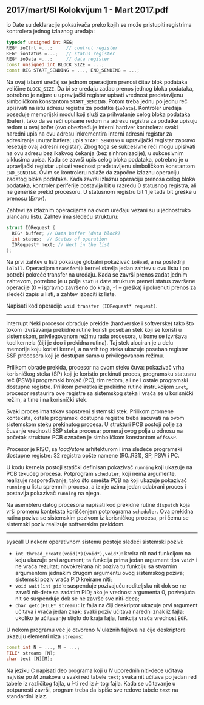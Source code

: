 2017/mart/SI Kolokvijum 1 - Mart 2017.pdf
--------------------------------------------------------------------------------
io
Date su deklaracije pokazivača preko kojih se može pristupiti registrima kontrolera jednog
izlaznog uređaja:
```cpp
typedef unsigned int REG;
REG* ioCtrl =...;     // control register
REG* ioStatus =...;   // status register
REG* ioData =...;     // data register
const unsigned int BLOCK_SIZE = ...;
const REG START_SENDING = ..., END_SENDING = ...;
```
Na  ovaj  izlazni  uređaj  se  jednom  operacijom  prenosi čitav  blok  podataka  veličine
`BLOCK_SIZE`.  Da  bi  se  uređaju  zadao  prenos  jednog  bloka  podataka,  potrebno  je  najpre  u
upravljački registar upisati vrednost predstavljenu simboličkom konstantom `START_SENDING`.
Potom  treba  jednu  po  jednu  reč  upisivati  na  istu  adresu  registra  za  podatke  (`ioData`).
Kontroler uređaja poseduje memorijski modul koji služi za prihvatanje celog bloka podataka
(bafer), tako da se reči upisane redom na adresu registra za podatke upisuju redom u ovaj
bafer  (ovo  obezbeđuje  interni  hardver  kontrolera:   svaki   naredni   upis   na   ovu   adresu
inkrementira  interni  adresni  registar  za  adresiranje  unutar  bafera;  upis `START_SENDING` u
upravljački registar zapravo resetuje ovaj adresni registar). Zbog toga se sukcesivne reči mogu
upisivati  na  ovu  adresu  bez ikakvog čekanja (bez sinhronizacije), u sukcesivnim ciklusima
upisa. Kada se završi upis celog bloka podataka, potrebno je u upravljački registar upisati
vrednost predstavljenu simboličkom konstantom `END_SENDING`. Ovim se kontroleru nalaže da
započne izlaznu operaciju zadatog bloka podataka.
Kada završi izlaznu operaciju prenosa celog bloka podataka, kontroler periferije postavlja bit
u razredu 0 statusnog registra, ali ne generiše prekid procesoru. U statusnom registru bit 1 je
tada bit greške u prenosu (*Error*).

Zahtevi za izlaznim operacijama na ovom  uređaju  vezani  su  u jednostruko ulančanu listu.
Zahtev ima sledeću strukturu:
```cpp
struct IORequest {
  REG* buffer; // Data buffer (data block)
  int status;  // Status of operation
  IORequest* next; // Next in the list
};
```
Na  prvi  zahtev  u  listi  pokazuje  globalni  pokazivač `ioHead`,   a   na   poslednji `ioTail`.
Operacijom `transfer()` kernel stavlja jedan zahtev u ovu listu i po potrebi pokreće transfer
na uređaju. Kada se završi prenos zadat jednim zahtevom, potrebno je u polje `status` date
strukture  preneti  status  završene  operacije  (0 – ispravno  završeno do kraja, -1 – greška) i
pokrenuti prenos za sledeći zapis u listi, a zahtev izbaciti iz liste.

Napisati kod operacije `void transfer (IORequest* request)`.

--------------------------------------------------------------------------------
interrupt
Neki procesor obrađuje prekide (hardverske i softverske) tako što tokom izvršavanja prekidne
rutine  koristi  poseban  stek  koji  se  koristi  u  sistemskom,  privilegovanom  režimu  rada
procesora, u kome se izvršava kod kernela (čiji je deo i prekidna rutina). Taj stek alociran je
u  delu  memorije  koju  koristi  kernel,  a  na  vrh  tog  steka  ukazuje  poseban  registar  SSP
procesora koji je dostupan samo u privilegovanom režimu.

Prilikom obrade prekida, procesor na ovom steku čuva: pokazivač vrha korisničkog steka (SP)
koji je koristio prekinuti proces, programsku statusnu reč (PSW) i programski brojač (PC),
tim  redom, ali ne i ostale programski dostupne registre. Prilikom povratka iz prekidne rutine
instrukcijom `iret`, procesor restaurira ove registre sa sistemskog steka i vraća se u korisnički
režim, a time i na korisnički stek.

Svaki   proces   ima takav sopstveni   sistemski   stek. Prilikom   promene   konteksta,   ostale
programski dostupne registre treba sačuvati na ovom sistemskom steku prekinutog procesa. U
strukturi  PCB  postoji polje za čuvanje vrednosti SSP steka procesa; pomeraj ovog polja u
odnosu na početak strukture PCB označen je simboličkom konstantom `offsSSP`.

Procesor  je  RISC,  sa *load/store* arhitekturom i ima sledeće programski dostupne registre: 32
registra opšte namene (R0..R31), SP, PSW i PC.

U kodu kernela postoji statički definisan pokazivač `running` koji ukazuje na PCB tekućeg
procesa.  Potprogram `scheduler`,  koji  nema  argumente,  realizuje  raspoređivanje,  tako  što
smešta PCB na koji ukazuje pokazivač `running` u listu spremnih procesa, a iz nje uzima jedan
odabrani proces i postavlja pokazivač `running` na njega.

Na  asembleru  datog  procesora  napisati  kod  prekidne  rutine `dispatch` koja  vrši  promenu
konteksta korišćenjem potprograma `scheduler`.  Ova  prekidna  rutina  poziva  se  sistemskim
pozivom iz korisničkog procesa, pri čemu se sistemski poziv realizuje softverskim prekidom.

--------------------------------------------------------------------------------
syscall
U nekom operativnom sistemu postoje sledeći sistemski pozivi:

- `int thread_create(void(*)(void*),void*)`:  kreira  nit  nad  funkcijom  na  koju
ukazuje  prvi  argument;  ta  funkcija  prima  jedan  argument  tipa `void*` i  ne  vraća
rezultat;  novokreirana  nit  poziva  tu  funkciju  sa  stvarnim  argumentom  jednakim
drugom argumentu ovog sistemskog poziva; sistemski poziv vraća PID kreirane niti;
- `void wait(int pid)`: suspenduje pozivajuću roditeljsku nit dok se ne završi nit-dete
sa zadatim PID; ako je vrednost argumenta 0, pozivajuća nit se suspenduje dok se ne
završe sve niti-deca;
- `char getc(FILE* stream)`: iz fajla na čiji deskriptor ukazuje prvi argument učitava i
vraća jedan znak; svaki poziv učitava naredni znak iz fajla; ukoliko je učitavanje stiglo
do kraja fajla, funkcija vraća vrednost `EOF`.

U nekom programu već je otvoreno *N* ulaznih fajlova na čije deskriptore ukazuju elementi
niza `streams`:
```cpp
const int N = ..., M = ...;
FILE* streams [N];
char text [N][M];
```
Na jeziku C napisati deo programa koji u *N* uporednih niti-dece učitava najviše po *M* znakova
u svaki red tabele `text`; svaka nit učitava po jedan red tabele iz različitog fajla, u *i*-ti red iz *i*-
tog  fajla.  Kada se učitavanje u potpunosti završi, program treba da ispiše sve redove tabele
`text` na standardni izlaz.
